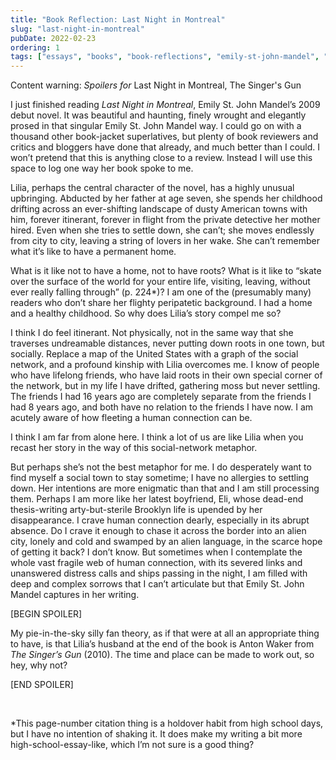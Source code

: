 ```yaml
---
title: "Book Reflection: Last Night in Montreal"
slug: "last-night-in-montreal"
pubDate: 2022-02-23
ordering: 1
tags: ["essays", "books", "book-reflections", "emily-st-john-mandel", "last-night-in-montreal", "the-singer's-gun", "friendships", "social-anxieties"]
---
```


<div class="content-warning">
<span class="small-caps">Content warning</span>: <i>Spoilers for</i> Last Night in Montreal, The Singer's Gun
</div>

<span class="small-caps">I just finished reading</span> _Last Night in Montreal_, Emily St. John Mandel’s 2009 debut novel. It was beautiful and haunting, finely wrought and elegantly prosed in that singular Emily St. John Mandel way. I could go on with a thousand other book-jacket superlatives, but plenty of book reviewers and critics and bloggers have done that already, and much better than I could. I won’t pretend that this is anything close to a review. Instead I will use this space to log one way her book spoke to me.

Lilia, perhaps the central character of the novel, has a highly unusual upbringing. Abducted by her father at age seven, she spends her childhood drifting across an ever-shifting landscape of dusty American towns with him, forever itinerant, forever in flight from the private detective her mother hired. Even when she tries to settle down, she can’t; she moves endlessly from city to city, leaving a string of lovers in her wake. She can’t remember what it’s like to have a permanent home.

What is it like not to have a home, not to have roots? What is it like to “skate over the surface of the world for your entire life, visiting, leaving, without ever really falling through” (p. 224*)? I am one of the (presumably many) readers who don’t share her flighty peripatetic background. I had a home and a healthy childhood. So why does Lilia’s story compel me so?

I think I do feel itinerant. Not physically, not in the same way that she traverses undreamable distances, never putting down roots in one town, but socially. Replace a map of the United States with a graph of the social network, and a profound kinship with Lilia overcomes me. I know of people who have lifelong friends, who have laid roots in their own special corner of the network, but in my life I have drifted, gathering moss but never settling. The friends I had 16 years ago are completely separate from the friends I had 8 years ago, and both have no relation to the friends I have now. I am acutely aware of how fleeting a human connection can be.

I think I am far from alone here. I think a lot of us are like Lilia when you recast her story in the way of this social-network metaphor.

But perhaps she’s not the best metaphor for me. I do desperately want to find myself a social town to stay sometime; I have no allergies to settling down. Her intentions are more enigmatic than that and I am still processing them. Perhaps I am more like her latest boyfriend, Eli, whose dead-end thesis-writing arty-but-sterile Brooklyn life is upended by her disappearance. I crave human connection dearly, especially in its abrupt absence. Do I crave it enough to chase it across the border into an alien city, lonely and cold and swamped by an alien language, in the scarce hope of getting it back? I don’t know. But sometimes when I contemplate the whole vast fragile web of human connection, with its severed links and unanswered distress calls and ships passing in the night, I am filled with deep and complex sorrows that I can’t articulate but that Emily St. John Mandel captures in her writing.

[BEGIN SPOILER]

My pie-in-the-sky silly fan theory, as if that were at all an appropriate thing to have, is that Lilia’s husband at the end of the book is Anton Waker from _The Singer’s Gun_ (2010). The time and place can be made to work out, so hey, why not?

[END SPOILER]

<br />

*This page-number citation thing is a holdover habit from high school days, but I have no intention of shaking it. It does make my writing a bit more high-school-essay-like, which I’m not sure is a good thing?